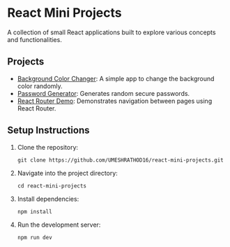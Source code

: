 # React Mini Projects

A collection of small React applications built to explore various concepts and functionalities.

## Projects

- [Background Color Changer](./bg-changer): A simple app to change the background color randomly.
- [Password Generator](./passGenerator): Generates random secure passwords.
- [React Router Demo](./reactRouter): Demonstrates navigation between pages using React Router.

## Setup Instructions

1. Clone the repository:
   ```
   git clone https://github.com/UMESHRATHOD16/react-mini-projects.git
2. Navigate into the project directory:
   ```
   cd react-mini-projects
3. Install dependencies:
   ```
   npm install
4. Run the development server:
   ```
   npm run dev
